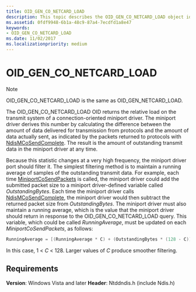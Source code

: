 ```yaml
---
title: OID_GEN_CO_NETCARD_LOAD
description: This topic describes the OID_GEN_CO_NETCARD_LOAD object identifier (OID).
ms.assetid: 0fdf9948-6b1a-48c9-87a4-7ecdfd1a8e47
keywords:
- OID_GEN_CO_NETCARD_LOAD
ms.date: 11/02/2017
ms.localizationpriority: medium
---
```


# OID_GEN_CO_NETCARD_LOAD

> [!NOTE]
> OID_GEN_CO_NETCARD_LOAD is the same as OID_GEN_NETCARD_LOAD.

The OID_GEN_CO_NETCARD_LOAD OID returns the relative load on the transmit system of a connection-oriented miniport driver. The miniport driver derives this number by calculating the difference between the amount of data delivered for transmission from protocols and the amount of data actually sent, as indicated by the packets returned to protocols with [NdisMCoSendComplete](https://docs.microsoft.com/previous-versions/windows/hardware/network/ff553475(v=vs.85)). The result is the amount of outstanding transmit data in the miniport driver at any time.

Because this statistic changes at a very high frequency, the miniport driver port should filter it. The simplest filtering method is to maintain a running average of samples of the outstanding transmit data. For example, each time [MiniportCoSendPackets](https://docs.microsoft.com/previous-versions/windows/hardware/network/ff549426(v=vs.85)) is called, the miniport driver could add the submitted packet size to a miniport driver-defined variable called *OutstandingBytes*. Each time the miniport driver calls [NdisMCoSendComplete](https://docs.microsoft.com/previous-versions/windows/hardware/network/ff553475(v=vs.85)), the miniport driver would then subtract the returned packet size from *OutstandingBytes*. The miniport driver must also maintain a running average, which is the value that the miniport driver should return in response to the OID_GEN_CO_NETCARD_LOAD query. This variable, which could be called *RunningAverage*, must be updated on each *MiniportCoSendPackets*, as follows:

```c++
RunningAverage = [(RunningAverage * C) + (OutstandingBytes * (128 - C))] / 128;
```
In this case, 1 \< *C* \< 128. Larger values of *C* produce smoother filtering.

## Requirements

**Version**: Windows Vista and later
**Header**: Ntddndis.h (include Ndis.h)